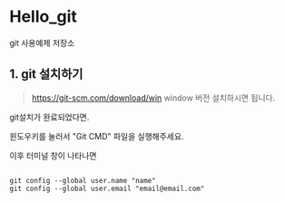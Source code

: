 # Hello_git
git 사용예제 저장소


## 1. git 설치하기

> https://git-scm.com/download/win
window 버전 설치하시면 됩니다.

git설치가 완료되었다면.

윈도우키를 눌러서 "Git  CMD" 파일을 실행해주세요.

이후 터미널 창이 나타나면

<pre><code>
git config --global user.name "name"
git config --global user.email "email@email.com"
</code></pre>
